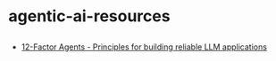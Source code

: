 # agentic-ai-resources

## 

- [12-Factor Agents - Principles for building reliable LLM applications](https://github.com/humanlayer/12-factor-agents)
